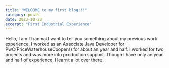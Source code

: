 ```yaml
---
title: "WELCOME to my first blog!!!"
category: posts
date: 2023-10-23
excerpt: "First Industrial Experience"
---
```


Hello, 
I am Thanmai.I want to tell you something about my previous work experience.
I worked as an Associate Java Developer for PwC(PriceWaterhouseCoopers) for about an year and half.
I worked for two projects and was more into production support.
Though I have only an year and half of experience, I learnt a lot over there.

